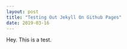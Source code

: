 ```yaml
---
layout: post
title: "Testing Out Jekyll On Github Pages"
date: 2019-03-16
---
```


Hey. This is a test.
